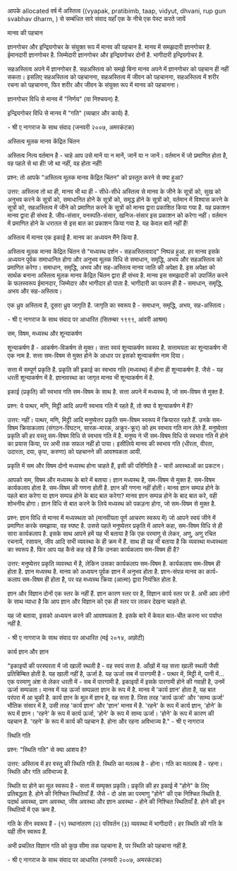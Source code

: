 आपके allocated वर्ष में अस्तित्व ((vyapak, pratibimb, taap, vidyut, dhvani,
rup gun svabhav dharm, ) से सम्बंधित सारे संवाद यहाँ एक के नीचे एक पेस्ट करते जायें

मानव की पहचान

ज्ञानगोचर और इन्द्रियगोचर के संयुक्त रूप में मानव की पहचान है. मानव में समझदारी
ज्ञानगोचर है. ईमानदारी ज्ञानगोचर है. जिम्मेदारी ज्ञानगोचर और इन्द्रियगोचर दोनों है.
भागीदारी इन्द्रियगोचर है.

सहअस्तित्व अपने में ज्ञानगोचर है. सहअस्तित्व को समझे बिना मानव अपने में ज्ञानगोचर को
पहचान ही नहीं सकता। इसलिए सहअस्तित्व को पहचानना, सहअस्तित्व में जीवन को
पहचानना, सहअस्तित्व में शरीर रचना को पहचानना, फिर शरीर और जीवन के संयुक्त रूप में
मानव को पहचानना।

ज्ञानगोचर विधि से मानव में \"निर्णय\" (या निश्चयन) है.

इन्द्रियगोचर विधि से मानव में \"गति\" (व्यव्हार और कार्य) है.

\- श्री ए नागराज के साथ संवाद (जनवरी २००७, अमरकंटक)

अस्तित्व मूलक मानव केंद्रित चिंतन

अस्तित्व नित्य वर्तमान है - चाहे आप उसे मानें या न मानें, जानें या न जानें। वर्तमान में जो
प्रमाणित होता है, वह पहले से था ही! जो था नहीं, वह होता नहीं!

प्रश्न: तो आपके \"अस्तित्व मूलक मानव केंद्रित चिंतन\" को प्रस्तुत करने से क्या हुआ?

उत्तर: अस्तित्व तो था ही, मानव भी था ही - सीधे-सीधे अस्तित्व से मानव के जीने के
सूत्रों को, सुख को अनुभव करने के सूत्रों को, समाधानित होने के सूत्रों को, समृद्ध होने के
सूत्रों को, वर्तमान में विश्वास करने के सूत्रों को, सहअस्तित्व में जीने को प्रमाणित करने के
सूत्रों को मानव द्वारा प्रकाशित किया गया है. यह प्रकाशन मानव द्वारा ही संभव है.
जीव-संसार, वनस्पति-संसार, खनिज-संसार इस प्रकाशन को करेगा नहीं। वर्तमान में प्रमाणित
होने के धरातल से इस बात का प्रकाशन किया गया है. यह केवल बातें नहीं हैं!

अस्तित्व में मानव एक इकाई है. मानव का अध्ययन मैंने किया है.

अस्तित्व मूलक मानव केंद्रित चिंतन से \"मध्यस्थ दर्शन - सहअस्तित्ववाद\" निष्पन्न हुआ. हर
मानव इसके अध्ययन पूर्वक समाधानित होगा और अनुभव मूलक विधि से समाधान, समृद्धि, अभय
और सहअस्तित्व को प्रमाणित करेगा। समाधान, समृद्धि, अभय और सह-अस्तित्व मानव जाति
की अपेक्षा है. इस अपेक्षा को सार्थक बनाना अस्तित्व मूलक मानव केंद्रित चिंतन द्वारा ही
संभव है. मानव इस समझदारी को उपार्जित करने के फलस्वरूप ईमानदार, जिम्मेदार और
भागीदार हो पाता है. भागीदारी का फलन ही है - समाधान, समृद्धि, अभय और
सह-अस्तित्व।

एक ध्रुव अस्तित्व है, दूसरा ध्रुव जागृति है. जागृति का स्वरूप है - समाधान, समृद्धि, अभय,
सह-अस्तित्व।

\- श्री ए नागराज के साथ संवाद पर आधारित (सितम्बर १९९९, आंवरी आश्रम)

सम, विषम, मध्यस्थ और शून्याकर्षण

शून्याकर्षण है - आकर्षण-विकर्षण से मुक्त। सत्ता स्वयं शून्याकर्षण स्वरूप है. सत्तामयता का
शून्याकर्षण भी एक नाम है. सत्ता सम-विषम से मुक्त होने के आधार पर इसको शून्याकर्षण नाम
दिया।

सत्ता में सम्पूर्ण प्रकृति है. प्रकृति की इकाई का स्वभाव गति (मध्यस्थ) में होना ही
शून्याकर्षण है. जैसे - यह धरती शून्याकर्षण में है. ज्ञानावस्था का जागृत मानव भी
शून्याकर्षण में है.

इकाई (प्रकृति) की स्वभाव गति सम-विषम के साथ है. सत्ता अपने में मध्यस्थ है, जो
सम-विषम से मुक्त है.

प्रश्न: ये पत्थर, मणि, मिट्टी आदि अपनी स्वभाव गति में रहते हैं, तो क्या ये शून्याकर्षण में
हैं?

उत्तर: नहीं। पत्थर, मणि, मिट्टी आदि मनुष्येत्तर प्रकृति सम-विषम स्वरूप में क्रियारत रहते
हैं. उनके सम-विषम क्रियाकलाप (संगठन-विघटन, सारक-मारक, अक्रूर-क्रूर) को हम स्वभाव
गति मान लेते हैं. मनुष्येत्तर प्रकृति की हर वस्तु सम-विषम विधि से स्वभाव गति में है. मनुष्य
ने भी सम-विषम विधि से स्वभाव गति में होने का प्रयास किया, पर अभी तक सफल नहीं हो
पाया। इसीलिये मानव की स्वभाव गति (धीरता, वीरता, उदारता, दया, कृपा, करुणा) को
पहचानने की आवश्यकता आयी.

प्रकृति में सम और विषम दोनो मध्यस्थ होना चाहते हैं, इसी की परिणिति है - चारों
अवस्थाओं का प्रकटन।

आपको सम, विषम और मध्यस्थ के बारे में बताया। ज्ञान मध्यस्थ है, सम-विषम से मुक्त है.
सम-विषम कार्यकलाप होता है. सम-विषम की गणना होती है. ज्ञान की गणना नहीं होती।
मानव ज्ञान सम्पन्न होने के पहले बात करेगा या ज्ञान सम्पन्न होने के बाद बात करेगा?
मानव ज्ञान सम्पन्न होने के बाद बात करे, वही शोभनीय होगा। ज्ञान विधि से बात करने के
लिये मध्यस्थ को पकड़ना होगा, जो सम-विषम से मुक्त है.

प्रश्न: ज्ञान विधि से मानव में मध्यस्थता को (मानवीयता पूर्ण आचरण स्वरूप में) जो आपने
स्वयं जीने में प्रमाणित करके समझाया, वह स्पष्ट है. उससे पहले मनुष्येत्तर प्रकृति में आपने
कहा, सम-विषम विधि से ही सारा कार्यकलाप है. इसके साथ आपने हमें यह भी बताया है कि
एक परमाणु से लेकर, अणु, अणु रचित रचनायें, रसायन, जीव आदि सभी व्यवस्था के ही क्रम में
हैं. साथ ही यह भी बताया है कि व्यवस्था मध्यस्थता का स्वरूप है. फिर आप यह कैसे कह रहे
हैं कि उनका कार्यकलाप सम-विषम ही है?

उत्तर: मनुष्येत्तर प्रकृति व्यवस्था में है, लेकिन उसका कार्यकलाप सम-विषम है. कार्यकलाप
सम-विषम ही होता है. ज्ञान मध्यस्थ है. मानव को अध्ययन पूर्वक ज्ञान में अनुभव होता है.
ज्ञान-संपन्न मानव का कार्य-कलाप सम-विषम ही होता है, पर वह मध्यस्थ क्रिया (आत्मा)
द्वारा नियंत्रित होता है.

ज्ञान और विज्ञान दोनों एक स्तर के नहीं हैं. ज्ञान कारण स्तर पर है, विज्ञान कार्य स्तर
पर है. अभी आप लोगों के साथ व्याधा है कि आप ज्ञान और विज्ञान को एक ही स्तर पर
लाकर देखना चाहते हो.

यह जो बताया, इसको अध्ययन करने की आवश्यकता है. इसके बारे में केवल बात-चीत करना भर
पर्याप्त नहीं है.

\- श्री ए नागराज के साथ संवाद पर आधारित (मई २०१४, अछोटी)

कार्य ज्ञान और ज्ञान

\"इकाइयों की परस्परता में जो खाली स्थली है - वह स्वयं सत्ता है. आँखों में यह सत्ता खाली
स्थली जैसी प्रतिबिम्बित होती है. यह खाली नहीं है, ऊर्जा है. यह ऊर्जा सब में पारगामी
है - पत्थर में, मिट्टी में, पानी में\... एक परमाणु अंश से लेकर धरती में - सब में पारगामी
है. इकाइयों में इसके पारगामी होने की गवाही है, उनमें ऊर्जा सम्पन्नता। मानव में यह ऊर्जा
सम्पन्नता ज्ञान के रूप में है. मानव में \'कार्य ज्ञान\' होता है, यह बात परंपरा में आ चुकी
है. कार्य ज्ञान के मूल में ज्ञान है, वह सत्ता है. जिस तरह \'कार्य ऊर्जा\' और \'साम्य
ऊर्जा\' भौतिक संसार में है, उसी तरह \'कार्य ज्ञान\' और \'ज्ञान\' मानव में है.
\'रहने\' के रूप में कार्य ज्ञान, \'होने\' के रूप में ज्ञान। \'रहने\' के रूप में कार्य ऊर्जा,
\'होने\' के रूप में साम्य ऊर्जा। \'होने\' के रूप में कारण की पहचान है. \'रहने\' के रूप में
कार्य की पहचान है. होना और रहना अविभाज्य है.\" - श्री ए नागराज

स्थिति गति

प्रश्न: \"स्थिति गति\" से क्या आशय है?

उत्तर: अस्तित्व में हर वस्तु की स्थिति गति है. स्थिति का मतलब है - होना। गति का
मतलब है - रहना। स्थिति और गति अविभाज्य है.

स्थिति या होने का मूल स्वरूप है - सत्ता में सम्पृक्त प्रकृति। प्रकृति की हर इकाई में
\"होने\" के लिए प्रतिबद्धता है. होने की निश्चित स्थितियाँ हैं. जैसे - दो अंश का परमाणु
\"होने\" की एक निश्चित स्थिति है. पदार्थ अवस्था, प्राण अवस्था, जीव अवस्था और ज्ञान
अवस्था - होने की निश्चित स्थितियाँ है. होने की इन स्थितियों में एक क्रम है.

गति के तीन स्वरूप हैं - (१) स्थानांतरण (२) परिवर्तन (३) व्यवस्था में भागीदारी। हर
स्थिति की गति के यही तीन स्वरूप हैं.

अभी प्रचलित विज्ञान गति को कुछ सीमा तक पहचाना है, पर स्थिति को पहचाना नहीं है.

\- श्री ए नागराज के साथ संवाद पर आधारित (जनवरी २००७, अमरकंटक)
